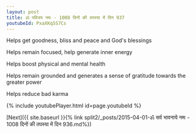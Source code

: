 ```yaml
---
layout: post
title: ॐ पवित्रय नमः - 1008 दिनों की तपस्या में दिन 937
youtubeId: PxaXKqSS7Cs
---
```

 
 
Helps get goodness, bliss and peace and God's blessings
 
Helps remain focused, help generate inner energy 
 
Helps boost physical and mental health 
 
Helps remain grounded and generates a sense of gratitude towards the greater power 
 
Helps reduce bad karma
 
 
 
 


{% include youtubePlayer.html id=page.youtubeId %}
 
[Next]({{ site.baseurl }}{% link  split2/_posts/2015-04-01-ॐ सर्व भावनाये नमः - 1008 दिनों की तपस्या में दिन 936.md%})
 
